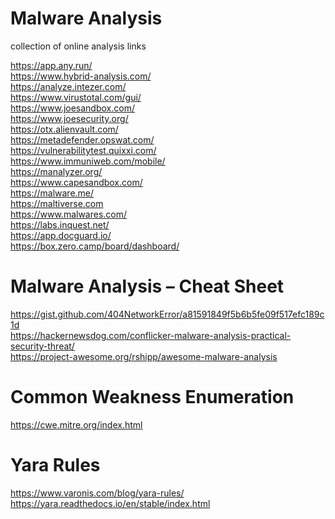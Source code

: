 # Malware Analysis
collection of online analysis links

https://app.any.run/
</br>
https://www.hybrid-analysis.com/
</br>
https://analyze.intezer.com/
</br>
https://www.virustotal.com/gui/
</br>
https://www.joesandbox.com/
</br>
https://www.joesecurity.org/
</br>
https://otx.alienvault.com/
</br>
https://metadefender.opswat.com/
</br>
https://vulnerabilitytest.quixxi.com/
</br>
https://www.immuniweb.com/mobile/
</br>
https://manalyzer.org/
</br>
https://www.capesandbox.com/
</br>
https://malware.me/
</br>
https://maltiverse.com
</br>
https://www.malwares.com/
</br>
https://labs.inquest.net/
</br>
https://app.docguard.io/
</br>
https://box.zero.camp/board/dashboard/

# Malware Analysis – Cheat Sheet
https://gist.github.com/404NetworkError/a81591849f5b6b5fe09f517efc189c1d
</br>
https://hackernewsdog.com/conflicker-malware-analysis-practical-security-threat/
</br>
https://project-awesome.org/rshipp/awesome-malware-analysis

# Common Weakness Enumeration
https://cwe.mitre.org/index.html

# Yara Rules
https://www.varonis.com/blog/yara-rules/
</br>
https://yara.readthedocs.io/en/stable/index.html
